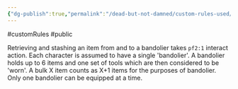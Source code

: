 ```yaml
---
{"dg-publish":true,"permalink":"/dead-but-not-damned/custom-rules-used/bandolier/"}
---
```


#customRules #public 

 Retrieving and stashing an item from and to a bandolier takes `pf2:1` interact action. 
 Each character is assumed to have a single 'bandolier'. 
 A bandolier holds up to 6 items and one set of tools which are then considered to be 'worn'. 
 A bulk X item counts as X+1 items for the purposes of bandolier. Only one bandolier can be equipped at a time.
